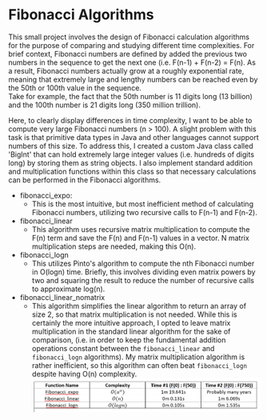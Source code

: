 # Fibonacci Algorithms

This small project involves the design of Fibonacci calculation algorithms for the purpose of comparing and studying different time complexities. 
For brief context, Fibonacci numbers are defined by added the previous two numbers in the sequence to get the next one (i.e. F(n-1) + F(n-2) = F(n). 
As a result, Fibonacci numbers actually grow at a roughly exponential rate, meaning that extremely large and lengthy numbers can be reached even by the 50th or 100th value in the sequence.  
Take for example, the fact that the 50th number is 11 digits long (13 billion) and the 100th number is 21 digits long (350 million trillion). 

Here, to clearly display differences in time complexity, I want to be able to compute very large Fibonacci numbers (n > 100).
A slight problem with this task is that primitive data types in Java and other languages cannot support numbers of this size. 
To address this, I created a custom Java class called 'BigInt' that can hold extremely large integer values (i.e. hundreds of digits long) by storing them as string objects.
I also implement standard addition and multiplication functions within this class so that necessary calculations can be performed in the Fibonacci algorithms.  

- fibonacci_expo: 
    - This is the most intuitive, but most inefficient method of calculating Fibonacci numbers, utilizing two recursive calls to F(n-1) and F(n-2). 
- fibonacci_linear
    - This algorithm uses recursive matrix multiplication to compute the F(n) term and save the F(n) and F(n-1) values in a vector. N matrix multiplication steps are needed, making this O(n).
- fibonacci_logn
    - This utilizes Pinto's algorithm to compute the nth Fibonacci number in O(logn) time. Briefly, this involves dividing even matrix powers by two and squaring the result to reduce the number of recursive calls to approximate log(n).  
- fibonacci_linear_nomatrix
    - This algorithm simplifies the linear algorithm to return an array of size 2, so that matrix multiplication is not needed. While this is certainly the more intuitive approach, I opted to leave matrix multiplication in the standard linear algorithm for the sake of comparison, (i.e. in order to keep the fundamental addition operations constant between the `fibonacci_linear` and `fibonacci_logn` algorithms). My matrix multiplication algorithm is rather inefficient, so this algorithm can often beat `fibonacci_logn` despite having O(n) complexity. 
![Text?](https://github.com/jpalmer37/fibonacci/blob/main/testing.png?raw=true)
